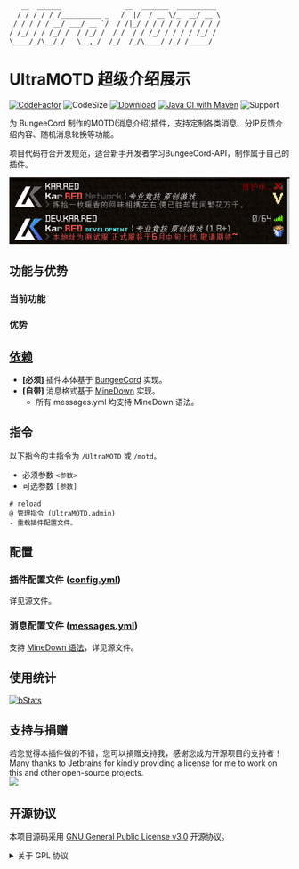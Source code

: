 ```text
   __  ______                __  _______  __________ 
  / / / / / /__________ _   /  |/  / __ \/_  __/ __ \
 / / / / / __/ ___/ __ `/  / /|_/ / / / / / / / / / /
/ /_/ / / /_/ /  / /_/ /  / /  / / /_/ / / / / /_/ / 
\____/_/\__/_/   \__,_/  /_/  /_/\____/ /_/ /_____/  
```

# UltraMOTD 超级介绍展示

[![CodeFactor](https://www.codefactor.io/repository/github/CarmJos/UltraMOTD/badge?s=b76fec1f64726b5f19989aace6adb5f85fdab840)](https://www.codefactor.io/repository/github/CarmJos/UltraMOTD)
![CodeSize](https://img.shields.io/github/languages/code-size/CarmJos/UltraMOTD)
[![Download](https://img.shields.io/github/downloads/CarmJos/UltraMOTD/total)](https://github.com/CarmJos/UltraMOTD/releases)
[![Java CI with Maven](https://github.com/CarmJos/UltraMOTD/actions/workflows/maven.yml/badge.svg?branch=master)](https://github.com/CarmJos/UltraMOTD/actions/workflows/maven.yml)
![Support](https://img.shields.io/badge/Minecraft-Java%201.8--Latest-blue)

为 BungeeCord 制作的MOTD(消息介绍)插件，支持定制各类消息、分IP反馈介绍内容、随机消息轮换等功能。

项目代码符合开发规范，适合新手开发者学习BungeeCord-API，制作属于自己的插件。

![example](.doc/images/example.png)

## 功能与优势

### 当前功能

### 优势

## [依赖](https://github.com/CarmJos/UltraMOTD/network/dependencies)
- **[必须]** 插件本体基于 [BungeeCord]() 实现。
- **[自带]** 消息格式基于 [MineDown](https://github.com/Phoenix616/MineDown) 实现。
    - 所有 messages.yml 均支持 MineDown 语法。

## 指令

以下指令的主指令为 `/UltraMOTD` 或 `/motd`。

- 必须参数 `<参数>`
- 可选参数 `[参数]`

```text
# reload
@ 管理指令 (UltraMOTD.admin)
- 重载插件配置文件。
```

## 配置

### 插件配置文件 ([config.yml]())

详见源文件。

### 消息配置文件 ([messages.yml]())

支持 [MineDown 语法](https://wiki.phoenix616.dev/library:minedown:syntax)，详见源文件。

## 使用统计

[![bStats](https://bstats.org/signatures/bungeecord/UltraMOTD.svg)](https://bstats.org/plugin/bungeecord/UltraMOTD/18596)

## 支持与捐赠

若您觉得本插件做的不错，您可以捐赠支持我，感谢您成为开源项目的支持者！
Many thanks to Jetbrains for kindly providing a license for me to work on this and other open-source projects.  
[![](https://resources.jetbrains.com/storage/products/company/brand/logos/jb_beam.svg)](https://www.jetbrains.com/?from=https://github.com/CarmJos/UserPrefix)

## 开源协议

本项目源码采用 [GNU General Public License v3.0](https://opensource.org/licenses/GPL-3.0) 开源协议。
<details>
<summary>关于 GPL 协议</summary>

> GNU General Public Licence (GPL) 有可能是开源界最常用的许可模式。GPL 保证了所有开发者的权利，同时为使用者提供了足够的复制，分发，修改的权利：
>
> #### 可自由复制
> 你可以将软件复制到你的电脑，你客户的电脑，或者任何地方。复制份数没有任何限制。
> #### 可自由分发
> 在你的网站提供下载，拷贝到U盘送人，或者将源代码打印出来从窗户扔出去（环保起见，请别这样做）。
> #### 可以用来盈利
> 你可以在分发软件的时候收费，但你必须在收费前向你的客户提供该软件的 GNU GPL 许可协议，以便让他们知道，他们可以从别的渠道免费得到这份软件，以及你收费的理由。
> #### 可自由修改
> 如果你想添加或删除某个功能，没问题，如果你想在别的项目中使用部分代码，也没问题，唯一的要求是，使用了这段代码的项目也必须使用
> GPL 协议。
>
> 需要注意的是，分发的时候，需要明确提供源代码和二进制文件，另外，用于某些程序的某些协议有一些问题和限制，你可以看一下
> @PierreJoye 写的 Practical Guide to GPL Compliance 一文。使用 GPL 协议，你必须在源代码代码中包含相应信息，以及协议本身。
>
> *以上文字来自 [五种开源协议GPL,LGPL,BSD,MIT,Apache](https://www.oschina.net/question/54100_9455) 。*
</details>